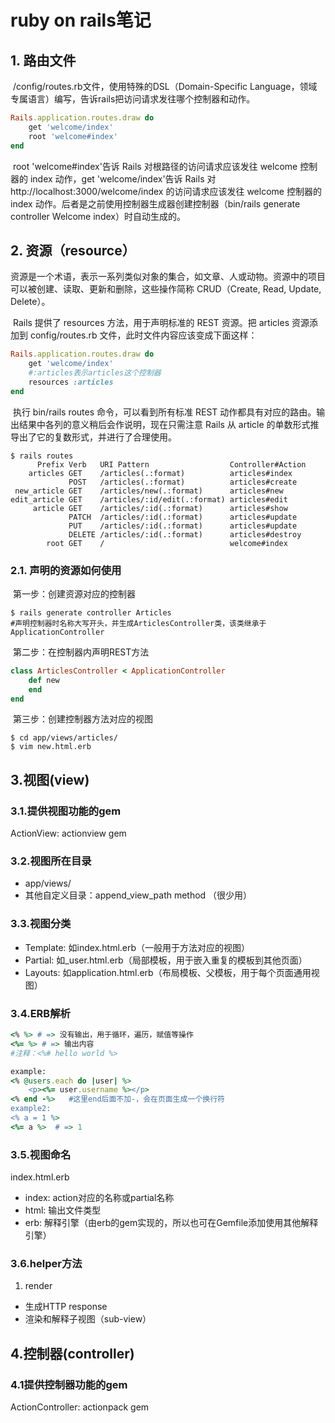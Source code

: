 # ruby on rails笔记

## 1. 路由文件

​		/config/routes.rb文件，使用特殊的DSL（Domain-Specific Language，领域专属语言）编写，告诉rails把访问请求发往哪个控制器和动作。

```ruby
Rails.application.routes.draw do
    get 'welcome/index'
    root 'welcome#index'
end
```

​		root 'welcome#index'告诉 Rails 对根路径的访问请求应该发往 welcome 控制器的 index 动作，get 'welcome/index'告诉 Rails 对 http://localhost:3000/welcome/index 的访问请求应该发往 welcome 控制器的 index 动作。后者是之前使用控制器生成器创建控制器（bin/rails generate controller Welcome index）时自动生成的。

## 2. 资源（resource）

​		资源是一个术语，表示一系列类似对象的集合，如文章、人或动物。资源中的项目可以被创建、读取、更新和删除，这些操作简称 CRUD（Create, Read, Update, Delete）。

​		Rails 提供了 resources 方法，用于声明标准的 REST 资源。把 articles 资源添加到 config/routes.rb 文件，此时文件内容应该变成下面这样：

```ruby
Rails.application.routes.draw do
    get 'welcome/index'
    #:articles表示articles这个控制器
    resources :articles
end
```

​		执行 bin/rails routes 命令，可以看到所有标准 REST 动作都具有对应的路由。输出结果中各列的意义稍后会作说明，现在只需注意 Rails 从 article 的单数形式推导出了它的复数形式，并进行了合理使用。

```
$ rails routes
	  Prefix Verb   URI Pattern                  Controller#Action
    articles GET    /articles(.:format)          articles#index
             POST   /articles(.:format)          articles#create
 new_article GET    /articles/new(.:format)      articles#new
edit_article GET    /articles/:id/edit(.:format) articles#edit
     article GET    /articles/:id(.:format)      articles#show
             PATCH  /articles/:id(.:format)      articles#update
             PUT    /articles/:id(.:format)      articles#update
             DELETE /articles/:id(.:format)      articles#destroy
        root GET    /                            welcome#index
```

### 2.1. 声明的资源如何使用

​		第一步：创建资源对应的控制器

```
$ rails generate controller Articles
#声明控制器时名称大写开头，并生成ArticlesController类，该类继承于ApplicationController
```

​		第二步：在控制器内声明REST方法

```ruby
class ArticlesController < ApplicationController
    def new
    end
end
```

​		第三步：创建控制器方法对应的视图

```
$ cd app/views/articles/
$ vim new.html.erb
```

## 3.视图(view)

### 3.1.提供视图功能的gem

ActionView: actionview gem

### 3.2.视图所在目录

- app/views/
- 其他自定义目录：append_view_path method （很少用）

### 3.3.视图分类

- Template: 如index.html.erb（一般用于方法对应的视图）
- Partial: 如_user.html.erb（局部模板，用于嵌入重复的模板到其他页面）
- Layouts: 如application.html.erb（布局模板、父模板，用于每个页面通用视图）

### 3.4.ERB解析

```ruby
<% %> # => 没有输出，用于循环，遍历，赋值等操作
<%= %> # => 输出内容
#注释：<%# hello world %>
```

```ruby
example:
<% @users.each do |user| %>
	<p><%= user.username %></p>
<% end -%>   #这里end后面不加-，会在页面生成一个换行符
example2:
<% a = 1 %>
<%= a %>  # => 1
```

### 3.5.视图命名

index.html.erb

- index: action对应的名称或partial名称
- html: 输出文件类型
- erb: 解释引擎（由erb的gem实现的，所以也可在Gemfile添加使用其他解释引擎）

### 3.6.helper方法

1. render

- 生成HTTP response
- 渲染和解释子视图（sub-view）

## 4.控制器(controller)

### 4.1提供控制器功能的gem

ActionController: actionpack gem